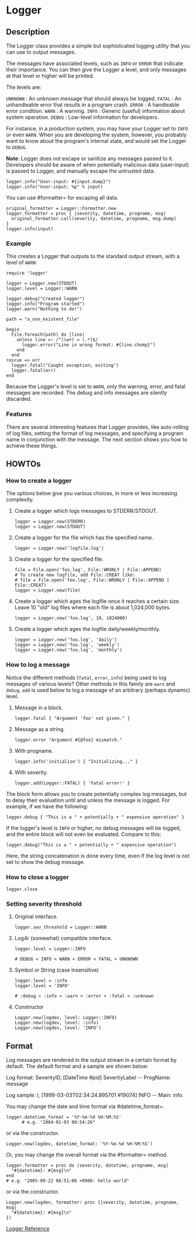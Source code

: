 # Logger

## Description

The Logger class provides a simple but sophisticated logging utility that you
can use to output messages.

The messages have associated levels, such as `INFO` or `ERROR` that indicate
their importance.  You can then give the Logger a level, and only messages at
that level or higher will be printed.

The levels are:

`UNKNOWN`
:   An unknown message that should always be logged.
`FATAL`
:   An unhandleable error that results in a program crash.
`ERROR`
:   A handleable error condition.
`WARN`
:   A warning.
`INFO`
:   Generic (useful) information about system operation.
`DEBUG`
:   Low-level information for developers.


For instance, in a production system, you may have your Logger set to `INFO`
or even `WARN`. When you are developing the system, however, you probably want
to know about the program's internal state, and would set the Logger to
`DEBUG`.

**Note**: Logger does not escape or sanitize any messages passed to it.
Developers should be aware of when potentially malicious data (user-input) is
passed to Logger, and manually escape the untrusted data:

    logger.info("User-input: #{input.dump}")
    logger.info("User-input: %p" % input)

You can use #formatter= for escaping all data.

    original_formatter = Logger::Formatter.new
    logger.formatter = proc { |severity, datetime, progname, msg|
      original_formatter.call(severity, datetime, progname, msg.dump)
    }
    logger.info(input)

### Example

This creates a Logger that outputs to the standard output stream, with a level
of `WARN`:

    require 'logger'

    logger = Logger.new(STDOUT)
    logger.level = Logger::WARN

    logger.debug("Created logger")
    logger.info("Program started")
    logger.warn("Nothing to do!")

    path = "a_non_existent_file"

    begin
      File.foreach(path) do |line|
        unless line =~ /^(\w+) = (.*)$/
          logger.error("Line in wrong format: #{line.chomp}")
        end
      end
    rescue => err
      logger.fatal("Caught exception; exiting")
      logger.fatal(err)
    end

Because the Logger's level is set to `WARN`, only the warning, error, and
fatal messages are recorded.  The debug and info messages are silently
discarded.

### Features

There are several interesting features that Logger provides, like auto-rolling
of log files, setting the format of log messages, and specifying a program
name in conjunction with the message.  The next section shows you how to
achieve these things.

## HOWTOs

### How to create a logger

The options below give you various choices, in more or less increasing
complexity.

1.  Create a logger which logs messages to STDERR/STDOUT.

        logger = Logger.new(STDERR)
        logger = Logger.new(STDOUT)

2.  Create a logger for the file which has the specified name.

        logger = Logger.new('logfile.log')

3.  Create a logger for the specified file.

        file = File.open('foo.log', File::WRONLY | File::APPEND)
        # To create new logfile, add File::CREAT like:
        # file = File.open('foo.log', File::WRONLY | File::APPEND | File::CREAT)
        logger = Logger.new(file)

4.  Create a logger which ages the logfile once it reaches a certain size.
    Leave 10 "old" log files where each file is about 1,024,000 bytes.

        logger = Logger.new('foo.log', 10, 1024000)

5.  Create a logger which ages the logfile daily/weekly/monthly.

        logger = Logger.new('foo.log', 'daily')
        logger = Logger.new('foo.log', 'weekly')
        logger = Logger.new('foo.log', 'monthly')


### How to log a message

Notice the different methods (`fatal`, `error`, `info`) being used to log
messages of various levels?  Other methods in this family are `warn` and
`debug`.  `add` is used below to log a message of an arbitrary (perhaps
dynamic) level.

1.  Message in a block.

        logger.fatal { "Argument 'foo' not given." }

2.  Message as a string.

        logger.error "Argument #{@foo} mismatch."

3.  With progname.

        logger.info('initialize') { "Initializing..." }

4.  With severity.

        logger.add(Logger::FATAL) { 'Fatal error!' }


The block form allows you to create potentially complex log messages, but to
delay their evaluation until and unless the message is logged.  For example,
if we have the following:

    logger.debug { "This is a " + potentially + " expensive operation" }

If the logger's level is `INFO` or higher, no debug messages will be logged,
and the entire block will not even be evaluated.  Compare to this:

    logger.debug("This is a " + potentially + " expensive operation")

Here, the string concatenation is done every time, even if the log level is
not set to show the debug message.

### How to close a logger

    logger.close

### Setting severity threshold

1.  Original interface.

        logger.sev_threshold = Logger::WARN

2.  Log4r (somewhat) compatible interface.

        logger.level = Logger::INFO

        # DEBUG < INFO < WARN < ERROR < FATAL < UNKNOWN

3.  Symbol or String (case insensitive)

        logger.level = :info
        logger.level = 'INFO'

        # :debug < :info < :warn < :error < :fatal < :unknown

4.  Constructor

        Logger.new(logdev, level: Logger::INFO)
        Logger.new(logdev, level: :info)
        Logger.new(logdev, level: 'INFO')


## Format

Log messages are rendered in the output stream in a certain format by default.
 The default format and a sample are shown below:

Log format:
    SeverityID, [DateTime #pid] SeverityLabel -- ProgName: message

Log sample:
    I, [1999-03-03T02:34:24.895701 #19074]  INFO -- Main: info.

You may change the date and time format via #datetime_format=.

    logger.datetime_format = '%Y-%m-%d %H:%M:%S'
          # e.g. "2004-01-03 00:54:26"

or via the constructor.

    Logger.new(logdev, datetime_format: '%Y-%m-%d %H:%M:%S')

Or, you may change the overall format via the #formatter= method.

    logger.formatter = proc do |severity, datetime, progname, msg|
      "#{datetime}: #{msg}\n"
    end
    # e.g. "2005-09-22 08:51:08 +0900: hello world"

or via the constructor.

    Logger.new(logdev, formatter: proc {|severity, datetime, progname, msg|
      "#{datetime}: #{msg}\n"
    })

[Logger Reference](https://ruby-doc.org/stdlib-2.7.0/libdoc/logger/rdoc/Logger.html)
